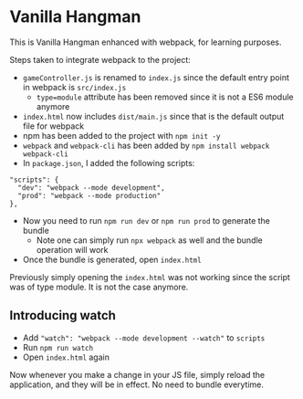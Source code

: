 # Vanilla Hangman
This is Vanilla Hangman enhanced with webpack, for learning purposes.

Steps taken to integrate webpack to the project:
- `gameController.js` is renamed to `index.js` since the default entry point in webpack is `src/index.js`
  - `type=module` attribute has been removed since it is not a ES6 module anymore
- `index.html` now includes `dist/main.js` since that is the default output file for webpack
- npm has been added to the project with `npm init -y`
- `webpack` and `webpack-cli` has been added by `npm install webpack webpack-cli`
- In `package.json`, I added the following scripts:
```
"scripts": {
  "dev": "webpack --mode development",
  "prod": "webpack --mode production"
},
```
- Now you need to run `npm run dev` or `npm run prod` to generate the bundle
  - Note one can simply run `npx webpack` as well and the bundle operation will work
- Once the bundle is generated, open `index.html`

Previously simply opening the `index.html` was not working since the script was of type module. It is not the case anymore.

## Introducing watch
- Add `"watch": "webpack --mode development --watch"` to `scripts`
- Run `npm run watch`
- Open `index.html` again

Now whenever you make a change in your JS file, simply reload the application, and they will be in effect. No need to bundle everytime. 